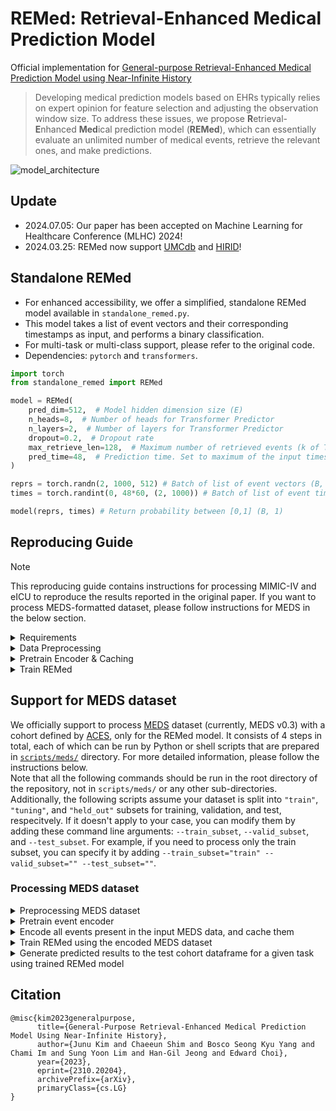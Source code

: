 # REMed: Retrieval-Enhanced Medical Prediction Model
Official implementation for [General-purpose Retrieval-Enhanced Medical Prediction Model using Near-Infinite History](https://arxiv.org/abs/2310.20204)

> Developing medical prediction models based on EHRs typically relies on expert opinion for feature selection and adjusting the observation window size.
To address these issues, we propose **R**etrieval-**E**nhanced **Med**ical prediction model (**REMed**), which can essentially evaluate an unlimited number of medical events, retrieve the relevant ones, and make predictions.

![model_architecture](resources/model.jpg)

## Update
- 2024.07.05: Our paper has been accepted on Machine Learning for Healthcare Conference (MLHC) 2024!
- 2024.03.25: REMed now support [UMCdb](https://amsterdammedicaldatascience.nl/amsterdamumcdb/) and [HIRID](https://hirid.intensivecare.ai/)!


## Standalone REMed
- For enhanced accessibility, we offer a simplified, standalone REMed model available in `standalone_remed.py`.
- This model takes a list of event vectors and their corresponding timestamps as input, and performs a binary classification.
- For multi-task or multi-class support, please refer to the original code.
- Dependencies: `pytorch` and `transformers`.

```python
import torch
from standalone_remed import REMed

model = REMed(
    pred_dim=512,  # Model hidden dimension size (E)
    n_heads=8,  # Number of heads for Transformer Predictor
    n_layers=2,  # Number of layers for Transformer Predictor
    dropout=0.2,  # Dropout rate
    max_retrieve_len=128,  # Maximum number of retrieved events (k of Top-k)
    pred_time=48,  # Prediction time. Set to maximum of the input timestamp (h)
)

reprs = torch.randn(2, 1000, 512) # Batch of list of event vectors (B, L, E)
times = torch.randint(0, 48*60, (2, 1000)) # Batch of list of event times (B, L) (unit=Minute)

model(reprs, times) # Return probability between [0,1] (B, 1)
```


## Reproducing Guide

> [!NOTE]
> This reproducing guide contains instructions for processing MIMIC-IV and eICU to reproduce the
> results reported in the original paper. If you want to process MEDS-formatted dataset, please
> follow instructions for MEDS in the below section.

<details>
<summary>Requirements</summary>

- For preprocessing: `python>=3.8, Java>=8`
```bash
pip install numpy pandas tqdm treelib transformers pyspark polars
```

- For training & test
```bash
export PATH=/usr/local/cuda/bin:$PATH
conda install pytorch==1.13.1 torchvision==0.14.1 torchaudio==0.13.1 pytorch-cuda=11.7 -c pytorch -c nvidia
conda install numpy pandas einops h5pickle tqdm scikit-learn -y
pip install performer_pytorch recurrent_memory_transformer_pytorch==0.2.2 transformers==4.30.1 accelerate==0.20.3 
cd src/models/kernels/
python setup.py install
```

</details>

<details>
<summary> Data Preprocessing </summary>

- We use [Integrated-EHR-Pipeline](https://github.com/Jwoo5/integrated-ehr-pipeline) for MIMIC-IV and eICU database. 
- NOTE: This process requires high RAM. If you meet out-of-memory, please lower the `--num_threads`

```bash
git clone https://github.com/Jwoo5/integrated-ehr-pipeline
git checkout snub
```

```bash
# MIMIC-IV, 48h Prediction time
python main.py --ehr mimiciv --data {MIMIC-IV Path} --obs_size 48 --pred_size 48 --max_patient_token_len 2147483647 --max_event_size 2147483647 --use_more_tables --dest {DATA_PATH}/48h --num_threads 32 --readmission --diagnosis --min_event_size 0 --seed "2020, 2021, 2022, 2023, 2024" --use_ed

# MIMIC-IV, 24h Prediction time
python main.py --ehr mimiciv --data {MIMIC-IV Path} --obs_size 48 --pred_size 24 --max_patient_token_len 2147483647 --max_event_size 2147483647 --use_more_tables --dest {DATA_PATH}/24h --num_threads 32 --readmission --diagnosis --min_event_size 0 --seed "2020, 2021, 2022, 2023, 2024" --use_ed

# eICU, 48h Prediction time
python main.py --ehr eicu --data {eICU Path} --obs_size 48 --pred_size 48 --max_patient_token_len 2147483647 --max_event_size 2147483647 --use_more_tables --dest {DATA_PATH}/48h --num_threads 32 --readmission --diagnosis --min_event_size 0 --seed "2020, 2021, 2022, 2023, 2024"

# eICU, 24h Prediction time
python main.py --ehr eicu --data {eICU Path} --obs_size 48 --pred_size 24 --max_patient_token_len 2147483647 --max_event_size 2147483647 --use_more_tables --dest {DATA_PATH}/24h --num_threads 32 --readmission --diagnosis --min_event_size 0 --seed "2020, 2021, 2022, 2023, 2024"
```

</details>

<details>
<summary>Pretrain Encoder & Caching</summary>

- We used NVIDIA RTX A6000 (48GB) for pretraining & Encoding
- If you meet CUDA OOM, please adjust the numbers in `src/main.py:270-271`
- This requires large empty disk space (>200G)

```bash
accelerate launch \
    --config_file config/single.json \
    --num_processes 1 \
    --gpu_ids ${GPU_ID} \
    main.py \
    --src ${SRC_DATA} \
    --input ${DATA_PATH} \
    --save_dir ${SAVE_PATH} \
    --train_type short \
    --time -99999 \
    --pred_time ${PRED_TIME} \
    --lr 5e-5 \
    --random_sample \
    --encode_events \
    # if you want to log using wandb
    --wandb \
    --wandb_project_name ${PROJECT_NAME} \
    --wandb_entity_name ${ENTITY_NAME} \
```
- As a result, you can get `${SRC_DATA}_encoded.h5` at `${SAVE_PATH}/${EXPERIMENT_NAME}`.


</details>

<details>
<summary>Train REMed</summary>

- Note that the `${EXPERIMENT_NAME}` refers to the name of the pre-training experiment.
- If you want to run an experiment with infinite observation window, set time=-99999
- Otherwise, the time should be {PRED_TIME} - {OBS_SIZE} (e.g. pred time 48h, obs 12h -> time 36)
```bash
accelerate launch \
    --config_file config/single.json \
    --num_processes 1 \
    --gpu_ids ${GPU_ID} \
    main.py \
    --src ${SRC_DATA} \
    --input ${DATA_PATH} \
    --save_dir ${SAVE_PATH} \
    --train_type remed \
    --time ${TIME} \
    --pred_time ${PRED_TIME} \
    --lr 1e-5 \
    --scorer \
    --scorer_use_time \
    --pretrained ${EXPERIMENT_NAME} \
    --no_pretrained_checkpoint \
    # if you want to log using wandb
    --wandb \
    --wandb_project_name ${PROJECT_NAME} \
    --wandb_entity_name ${ENTITY_NAME}
```

</details>

## Support for MEDS dataset
We officially support to process [MEDS](https://github.com/Medical-Event-Data-Standard/meds/releases/tag/0.3.0) dataset (currently, MEDS v0.3) with a cohort defined by [ACES](https://github.com/justin13601/ACES), only for the REMed model.
It consists of 4 steps in total, each of which can be run by Python or shell scripts that are prepared in [`scripts/meds/`](scripts/meds/) directory.
For more detailed information, please follow the instructions below.  
Note that all the following commands should be run in the root directory of the repository, not in `scripts/meds/` or any other sub-directories.  
Additionally, the following scripts assume your dataset is split into `"train"`, `"tuning"`, and `"held_out"` subsets for training, validation, and test, respecitvely. If it doesn't apply to your case, you can modify them by adding these command line arguments: `--train_subset`, `--valid_subset`, and `--test_subset`. For example, if you need to process only the train subset, you can specify it by adding `--train_subset="train" --valid_subset="" --test_subset=""`.

### Processing MEDS dataset
<details>
<summary>Preprocessing MEDS dataset</summary>

* We provide a script to preprocess MEDS dataset with a cohort defined by [ACES](https://github.com/justin13601/ACES) to meet the input format for REMed.
    ```shell script
    $ python scripts/meds/process_meds.py $MEDS_PATH \
        --cohort $ACES_COHORT_PATH \
        --output_dir $PROCESSED_MEDS_DIR \
        --rebase \
        --workers $NUM_WORKERS
    ```
    * `$MEDS_PATH`: path to MEDS dataset to be processed. It can be a directory or the exact file path with the file exenstion (only `.csv` or `.parquet` allowed). If provided with directory, it tries to scan all `*.csv` or `*.parquet` files contained in the directory recursively.
    * `$ACES_COHORT_PATH`: path to the defined cohort, which must be a result of [ACES](https://github.com/justin13601/ACES). It can be a directory or the exact file path that has the same file extension with the MEDS dataset to be processed. The file structure of this cohort directory should be the same with the provided MEDS dataset directory (`$MEDS_PATH`) to match each cohort to its corresponding shard data.
    * `$PROCESSED_MEDS_DIR`: directory to save processed outputs.
    * `$NUM_WORKERS`: number of parallel workes to multi-process the script.
    * **NOTE: If you encounter this error:** _"polars' maximum length reached. consider installing 'polars-u64-idx'"_, **please consider using more workers or doing `pip install polars-u64-idx`.**
* As a result of this script, you will have .h5 and .tsv files that has a following respective structure:
    * *.h5
        ```
        *.h5
        └── ${cohort_id}
            └── "ehr"
                ├── “hi”
                │	└── np.ndarray with a shape of (num_events, 3, max_length)
                ├── “time”
                │	└── np.ndarray with a shape of (num_events, )
                └── “label”
                    └── binary label (0 or 1) for ${cohort_id} given the defined task
        ```
        * `${cohort_id}`: `"${patient_id}_${cohort_number}"`, standing for "N-th cohort in the patient"
        * Numpy array under `"hi"`
            * `[:, 0, :]`: token input ids for the tokenized events with a maximum length of `max_length`
            * `[:, 1, :]`: token type ids to distinguish where each input token comes from (special tokens such as `[CLS]` or `[SEP]`, column keys, or column values), which was firstly used in GenHPF. Can be set to all zeros.
            * `[:, 2, :]`: ids for digit place embedding, which also originated from GenHPF. It assigns different ids to each of digit places for numeric (integer or float) items. Also can be set to all zeros.
        * Numpy array under `"time"`
            * Elapsed time in minutes from the first event to the last event.
        * E.g.,
            ```Python
            >>> import h5pickle
            >>> f = h5pickle.File("train.h5", "r")
            >>> f["ehr"]["10001472_0"]["hi"]
            <HDF5 dataset "hi": shape (13, 3, 128), type "<i2">
            >>> f["ehr"]["10001472_0"]["time"]
            <HDF5 dataset "time": shape (13,), type "<i4">
            >>> f["ehr"]["10001472_0"]["label"]
            <HDF5 dataset "label": shape (), type "<i8">
            ```
    * *.tsv
        ```
            patient_id	num_events
        0	10001472_0	13
        1	10002013_0	47
        2	10002013_1	46
        …	…		    …
        ```

</details>

<details>
<summary> Pretrain event encoder </summary>

* This stage pretrains event encoder (e.g., GenHPF) using a random event sequence with a length of `max_seq_len` (by default, set to `128`) every epoch for each cohort sample.
* After completing the pretraining, we should encode all the events in the dataset and cache them to reuse in the following stage.
* For a shell script to run this, see [`./scripts/meds/pretrain.sh`](./scripts/meds/pretrain.sh).
* For Python, please run:
    ```shell script
    accelerate launch \
        --config_file config/single.json \
        --num_processes 1 \
        --gpu_ids $GPU_ID \
        main.py \
        --src_data meds \
        --input_path $PROCESSED_MEDS_DIR \
        --save_dir $PRETRAIN_SAVE_DIR \
        --pred_targets meds_single_task \
        --train_type short \
        --lr 5e-5 \
        --random_sample \
        --encode_events \
        # if you want to log using wandb
        --wandb \
        --wandb_entity_name $wandb_entity_name \
        --wandb_project_name $wandb_project_name
    ```
    * `$PROCESSED_MEDS_DIR`: directory containing processed MEDS data, expected to contain `*.h5` and `*.tsv` files.
    * `$PRETRAIN_SAVE_DIR`: output directory to save the checkpoint for the pretrained event encoder.
    * `$GPU_ID`: GPU index to be used for training the model.
    * It will pretrain event encoder using the processed MEDS data, which will be used to encode all events present in the MEDS data for the REMed model later.
    * Checkpoint for the pretrained event encoder will be saved to `$PRETRAIN_SAVE_DIR/${EXPERIMENT_NAME}` directory, where `${EXPERIMENT_NAME}` is a 32-length hexadecimal string generated automatically for each unique experiment.

</details>

<details>
<summary> Encode all events present in the input MEDS data, and cache them </summary>

* In this stage, we encode all events present in the input MEDS data, and cache them, which will be input data for the REMed model.
* For a shell script to run this, see [`./scripts/meds/encode_events.sh`](./scripts/meds/encode_events.sh).
* For Python, please run:
    ```shell script
    accelerate launch \
        --config_file config/single.json \
        --num_processes 1 \
        --gpu_ids="$GPU_ID" \
        main.py \
        --src_data meds \
        --input_path $PROCESSED_MEDS_DIR \
        --save_dir $ENCODED_MEDS_DIR \
        --pred_targets meds_single_task \
        --train_type short \
        --random_sample \
        --encode_events \
        --encode_only \
        --resume_name $PRETRAINED_CHECKPOINT_DIR
    ```
    * `$PROCESSED_MEDS_DIR`: directory containing processed MEDS data, expected to contain `*.h5` and `*.tsv` files.
    * `$ENCODED_MEDS_DIR`: output directory to save the encoded data where the file names will be `*_encoded.h5`.
    * `$GPU_ID`: GPU index to be used for running the model.
    * `$PRETRAINED_CHECKPOINT_DIR`: directory containing checkpoint for the pretrained event encoder, expected to be `$PRETRAIN_SAVE_DIR/${EXPERIMENT_NAME}` containing `checkpoint_best.pt`.
    * It will encode all events present in the processed meds data (`*.h5`) located in `$PROCESSED_MEDS_DIR`, and save the results into `ENCODED_MEDS_DIR/*_encoded.h5`.
    * Note that it requires large empty disk space (>200G) to save all the encoded events to the storage. This process will take about 3 hours (for ~7500 steps).

</details>

<details>
<summary> Train REMed using the encoded MEDS dataset</summary>

* In this stage, we finally train the REMed model using the encoded MEDS data.
* After training ends, it will save the best checkpoint for the trained REMed model.
* For a shell script to run this, see [`./scripts/meds/train.sh`](./scripts/meds/train.sh).
* For Python, please run:
    ```shell script
    accelerate launch \
        --config_file config/single.json \
        --num_processes 1 \
        --gpu_ids $GPU_ID \
        main.py \
        --src_data meds \
        --input_path $ENCODED_MEDS_DIR \
        --save_dir $REMED_SAVE_DIR \
        --pred_targets meds_single_task \
        --train_type remed \
        --lr 1e-5 \
        --scorer \
        --scorer_use_time \
        # if you want to log using wandb
        --wandb \
        --wandb_entity_name $wandb_entity_name \
        --wandb_project_name $wandb_project_name
    ```
    * `$ENCODED_MEDS_DIR`: directory containing encoded MEDS data, expected to contain `*_encoded.h5` files.
    * `$REMED_SAVE_DIR`: output directory to save the REMed model checkpoint.
    * `$GPU_ID`: GPU index to be used for running the model.

</details>

<details>
<summary> Generate predicted results to the test cohort dataframe for a given task using trained REMed model </summary>

* In this final stage, we load the trained REMed model to do prediction on the test cohort for a given task, and generate the predicted results as two additional columns, `predicted_label` and `predicted_prob`, to the test cohort dataframe.
* For a shell script to run this, see [`./scripts/meds/predict.sh`](./scripts/meds/predict.sh).
* For Python, please run:
    ```shell script
    accelerate launch \
        --config_file config/single.json \
        --num_processes 1 \
        --gpu_ids $GPU_ID \
        main.py \
        --src_data meds \
        --input_path $ENCODED_MEDS_DIR \
        --save_dir $SAVE_DIR \
        --pred_targets meds_single_task \
        --train_type remed \
        --scorer \
        --scorer_use_time \
        --test_only \
        --test_cohort $ACES_TEST_COHORT_DIR \
        --resume_name $CHECKPOINT_DIR
    ```
    * `$ENCODED_MEDS_DIR`: directory containing encoded MEDS data, expected to contain `*_encoded.h5` files.
    * `$SAVE_DIR`: output directory to save the predicted results, which will be `$test_subset.parquet`. the results will be saved to `${SAVE_DIR}/${EXPERIMENT_NAME}` directory. this result file has the same rows with the test cohort dataframe provided with `$ACES_TEST_COHORT_DIR`, but has two additional columns: `predicted_label` and `predicted_prob`
    * `$GPU_ID`: GPU index to be used for running the model.
    * `$ACES_TEST_COHORT_DIR`: directory containing test cohorts generated from ACES, expected to contain `*.parquet` files.
    * `$CHECKPOINT_DIR`: directory containing checkpoint for the trained REMed model, expected to be `$REMED_SAVE_DIR/${EXPERIMENT_NAME}`

</details>

## Citation
```
@misc{kim2023generalpurpose,
      title={General-Purpose Retrieval-Enhanced Medical Prediction Model Using Near-Infinite History}, 
      author={Junu Kim and Chaeeun Shim and Bosco Seong Kyu Yang and Chami Im and Sung Yoon Lim and Han-Gil Jeong and Edward Choi},
      year={2023},
      eprint={2310.20204},
      archivePrefix={arXiv},
      primaryClass={cs.LG}
}
```
